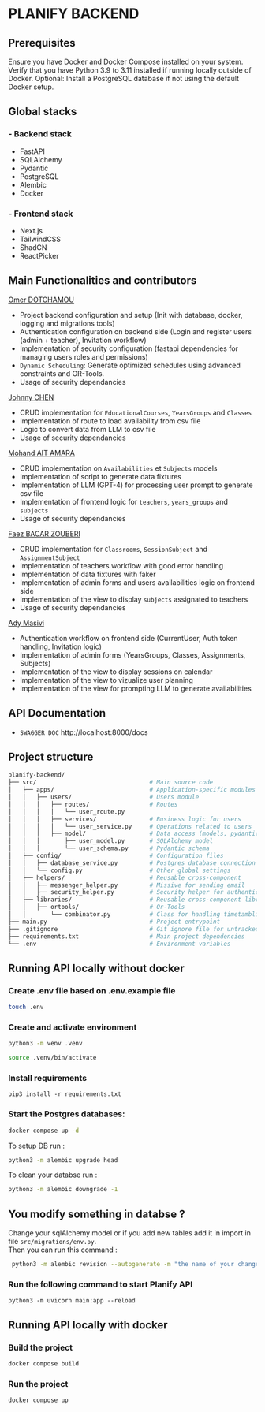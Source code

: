 # PLANIFY BACKEND

## Prerequisites

Ensure you have Docker and Docker Compose installed on your system.
Verify that you have Python 3.9 to 3.11 installed if running locally outside of Docker.
Optional: Install a PostgreSQL database if not using the default Docker setup.

## Global stacks

### - Backend stack

- FastAPI
- SQLAlchemy
- Pydantic
- PostgreSQL
- Alembic
- Docker

### - Frontend stack

- Next.js
- TailwindCSS
- ShadCN
- ReactPicker

## Main Functionalities and contributors

[Omer DOTCHAMOU](https://github.com/DaniOmer)

- Project backend configuration and setup (Init with database, docker, logging and migrations tools)
- Authentication configuration on backend side (Login and register users (admin + teacher), Invitation workflow)
- Implementation of security configuration (fastapi dependencies for managing users roles and permissions)
- `Dynamic Scheduling`: Generate optimized schedules using advanced constraints and OR-Tools.
- Usage of security dependancies

[Johnny CHEN](https://github.com/johnnyhelloworld)

- CRUD implementation for `EducationalCourses`, `YearsGroups` and `Classes`
- Implementation of route to load availability from csv file
- Logic to convert data from LLM to csv file
- Usage of security dependancies

[Mohand AIT AMARA](https://github.com/aitamara)

- CRUD implementation on `Availabilities` et `Subjects` models
- Implementation of script to generate data fixtures
- Implementation of LLM (GPT-4) for processing user prompt to generate csv file
- Implementation of frontend logic for `teachers`, `years_groups` and `subjects`
- Usage of security dependancies

[Faez BACAR ZOUBERI](https://github.com/FAEZ10)

- CRUD implementation for `Classrooms`, `SessionSubject` and `AssignmentSubject`
- Implementation of teachers workflow with good error handling
- Implementation of data fixtures with faker
- Implementation of admin forms and users availabilities logic on frontend side
- Implementation of the view to display `subjects` assignated to teachers
- Usage of security dependancies

[Ady Masivi](https://github.com/ady243)

- Authentication workflow on frontend side (CurrentUser, Auth token handling, Invitation logic)
- Implementation of admin forms (YearsGroups, Classes, Assignments, Subjects)
- Implementation of the view to display sessions on calendar
- Implementation of the view to vizualize user planning
- Implementation of the view for prompting LLM to generate availabilities

## API Documentation

- `SWAGGER DOC` http://localhost:8000/docs

## Project structure

```bash
planify-backend/
├── src/                                # Main source code
│   ├── apps/                           # Application-specific modules
│   │   ├── users/                      # Users module
│   │   │   ├── routes/                 # Routes
│   │   │   │   └── user_route.py
│   │   │   ├── services/               # Business logic for users
│   │   │   │   └── user_service.py     # Operations related to users
│   │   │   ├── model/                  # Data access (models, pydantic schema)
│   │   │       ├── user_model.py       # SQLAlchemy model
│   │   │       └── user_schema.py      # Pydantic schema
│   ├── config/                         # Configuration files
│   │   ├── database_service.py         # Postgres database connection configuration
│   │   └── config.py                   # Other global settings
│   ├── helpers/                        # Reusable cross-component
│   │   ├── messenger_helper.py         # Missive for sending email
│   │   ├── security_helper.py          # Security helper for authentication
│   ├── libraries/                      # Reusable cross-component libraries
│   │   ├── ortools/                    # Or-Tools
│   │       └── combinator.py           # Class for handling timetambling issues
├── main.py                             # Project entrypoint
├── .gitignore                          # Git ignore file for untracked files
├── requirements.txt                    # Main project dependencies
└── .env                                # Environment variables

```

## Running API locally without docker

### Create .env file based on .env.example file

```bash
touch .env
```

### Create and activate environment

```bash
python3 -m venv .venv
```

```bash
source .venv/bin/activate
```

### Install requirements

```
pip3 install -r requirements.txt
```

### Start the Postgres databases:

```bash
docker compose up -d
```

To setup DB run :

```bash
python3 -m alembic upgrade head
```

To clean your databse run :

```bash
python3 -m alembic downgrade -1
```

## You modify something in databse ?

Change your sqlAlchemy model or if you add new tables add it in import in file `src/migrations/env.py`.</br>
Then you can run this command :

```bash
 python3 -m alembic revision --autogenerate -m "the name of your changes"
```

### Run the following command to start Planify API

```
python3 -m uvicorn main:app --reload
```

## Running API locally with docker

### Build the project

```bash
docker compose build
```

### Run the project

```bash
docker compose up
```
